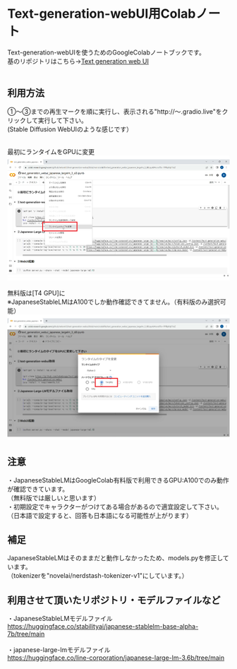 # Text-generation-webUI用Colabノート
 Text-generation-webUIを使うためのGoogleColabノートブックです。<br>
基のリポジトリはこちら→[Text generation web UI](https://github.com/oobabooga/text-generation-webui)
<br><br>

## 利用方法

①～③までの再生マークを順に実行し、表示される"http://～.gradio.live"をクリックして実行して下さい。<br>
(Stable Diffusion WebUIのような感じです）
<br><br>

最初にランタイムをGPUに変更
![](images/s-1-1.png)

無料版は[T4 GPU]に<br>
※JapaneseStableLMはA100でしか動作確認できてません。（有料版のみ選択可能）
![](images/1-2.png)



## 注意
・JapaneseStableLMはGoogleColab有料版で利用できるGPU:A100でのみ動作が確認できています。<br>
（無料版では厳しいと思います）<br>
・初期設定でキャラクターがつけてある場合があるので適宜設定して下さい。<br>
（日本語で設定すると、回答も日本語になる可能性が上がります）


## 補足
JapaneseStableLMはそのままだと動作しなかったため、models.pyを修正しています。<br>
（tokenizerを"novelai/nerdstash-tokenizer-v1"にしています。）

## 利用させて頂いたリポジトリ・モデルファイルなど

・JapaneseStableLMモデルファイル<br>
https://huggingface.co/stabilityai/japanese-stablelm-base-alpha-7b/tree/main
<br><br>
・japanese-large-lmモデルファイル<br>
https://huggingface.co/line-corporation/japanese-large-lm-3.6b/tree/main
